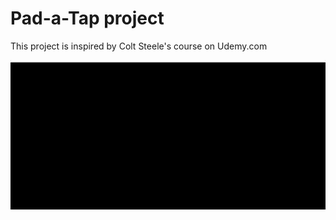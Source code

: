 # Pad-a-Tap project
This project is inspired by Colt Steele's course on Udemy.com

![](images/drum.gif)